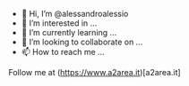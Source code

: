 - 👋 Hi, I’m @alessandroalessio
- 👀 I’m interested in ...
- 🌱 I’m currently learning ...
- 💞️ I’m looking to collaborate on ...
- 📫 How to reach me ...

Follow me at (https://www.a2area.it)[a2area.it]

<!---
alessandroalessio/alessandroalessio is a ✨ special ✨ repository because its `README.md` (this file) appears on your GitHub profile.
You can click the Preview link to take a look at your changes.
--->
